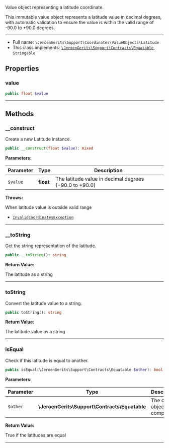 
Value object representing a latitude coordinate.

This immutable value object represents a latitude value in decimal degrees,
with automatic validation to ensure the value is within the valid range
of -90.0 to +90.0 degrees.

***

* Full name: `\JeroenGerits\Support\Coordinates\ValueObjects\Latitude`
* This class implements:
  [`\JeroenGerits\Support\Contracts\Equatable`](../../Contracts/Equatable),
  `Stringable`

## Properties

### value

```php
public float $value
```

***

## Methods

### __construct

Create a new Latitude instance.

```php
public __construct(float $value): mixed
```

**Parameters:**

| Parameter | Type      | Description                                            |
|-----------|-----------|--------------------------------------------------------|
| `$value`  | **float** | The latitude value in decimal degrees (-90.0 to +90.0) |

**Throws:**

When latitude value is outside valid range
- [`InvalidCoordinatesException`](../Exceptions/InvalidCoordinatesException)

***

### __toString

Get the string representation of the latitude.

```php
public __toString(): string
```

**Return Value:**

The latitude as a string

***

### toString

Convert the latitude value to a string.

```php
public toString(): string
```

**Return Value:**

The latitude value as a string

***

### isEqual

Check if this latitude is equal to another.

```php
public isEqual(\JeroenGerits\Support\Contracts\Equatable $other): bool
```

**Parameters:**

| Parameter | Type                                          | Description                 |
|-----------|-----------------------------------------------|-----------------------------|
| `$other`  | **\JeroenGerits\Support\Contracts\Equatable** | The other object to compare |

**Return Value:**

True if the latitudes are equal

***
